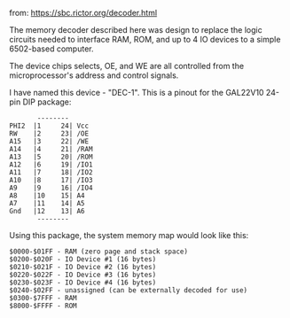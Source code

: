 
from: https://sbc.rictor.org/decoder.html

The memory decoder described here was design to replace the logic circuits needed to interface RAM, ROM, and up to 4 IO devices to a simple 6502-based computer.

The device chips selects, OE, and WE are all controlled from the microprocessor's address and control signals.

I have named this device - "DEC-1". This is a pinout for the GAL22V10 24-pin DIP package:
```
       --------
PHI2  |1     24| Vcc
RW    |2     23| /OE
A15   |3     22| /WE
A14   |4     21| /RAM
A13   |5     20| /ROM
A12   |6     19| /IO1
A11   |7     18| /IO2
A10   |8     17| /IO3
A9    |9     16| /IO4
A8    |10    15| A4
A7    |11    14| A5
Gnd   |12    13| A6 
       --------
```

Using this package, the system memory map would look like this:

```
$0000-$01FF - RAM (zero page and stack space)
$0200-$020F - IO Device #1 (16 bytes) 
$0210-$021F - IO Device #2 (16 bytes) 
$0220-$022F - IO Device #3 (16 bytes) 
$0230-$023F - IO Device #4 (16 bytes) 
$0240-$02FF - unassigned (can be externally decoded for use) 
$0300-$7FFF - RAM 
$8000-$FFFF - ROM 
```
